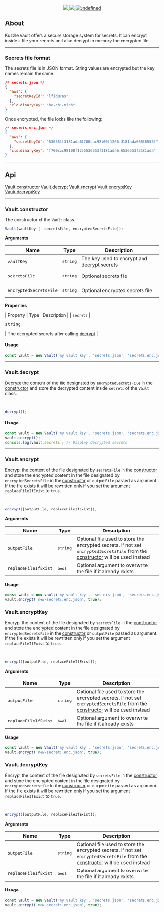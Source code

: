 <p align="center">
  <a href="https://travis-ci.org/kuzzleio/kuzzle-vault">
    <img src="https://travis-ci.org/kuzzleio/kuzzle-vault.svg?branch=master"/>
  </a>
  <a href="https://codecov.io/gh/kuzzleio/kuzzle-vault">
    <img src="https://codecov.io/gh/kuzzleio/kuzzle-vault/branch/master/graph/badge.svg" />
  </a>
  <a href="https://github.com/kuzzleio/kuzzle-vault/blob/master/LICENSE">
    <img alt="undefined" src="https://img.shields.io/github/license/kuzzleio/kuzzle-vault.svg?style=flat">
  </a>
</p>

## About

Kuzzle Vault offers a secure storage system for secrets. It can encrypt inside a file your secrets and also decrypt in memory the encrypted file.

___

### Secrets file format

The secrets file is in JSON format. String values are encrypted but the key names remain the same.

```json
/* secrets.json */
{
  "aws": {
    "secretKeyId": "lfiduras"
  },
  "cloudinaryKey": "ho-chi-minh"
}
```

Once encrypted, the file looks like the following:

```json
/* secrets.enc.json */
{
  "aws": {
    "secretKeyId": "536553f3181ada6f700cac98100f1266.3181ada66536553f"
  },
  "cloudinaryKey": "f700cac98100f1266536553f3181ada6.6536553f3181ada"
}
```

___

## Api

[Vault.constructor](#constructor)
[Vault.decrypt](#decrypt)
[Vault.encrypt](#encrypt)
[Vault.encryptKey](#encryptKey)
[Vault.decryptKey](#decryptKey)

___

### Vault.constructor

The constructor of the `Vault` class.

```js
Vault(vaultKey [, secretsFile, encryptedSecretsFile]);
```

**Arguments**

| Name | Type              | Description |
| -------- | ----------------- | ----------- |
| `vaultKey`  | <pre>string</pre> | The key used to encrypt and decrypt secrets   |
| `secretsFile`  | <pre>string</pre> | Optional secrets file   |
| `encryptedSecretsFile`  | <pre>string</pre> | Optional encrypted secrets file   |

**Properties**

| Property | Type | Description |
| `secrets` | <pre>string</pre> | The decrypted secrets after calling [decrypt](#decrypt) |

#### Usage

```js
const vault = new Vault('my vault key', 'secrets.json', 'secrets.enc.json');
```

___

### Vault.decrypt

Decrypt the content of the file designated by `encryptedSecretsFile` in the [constructor](#constructor) and store the decrypted content inside `secrets` of the `Vault` class.

<br/>

```js
decrypt();
```


#### Usage

```js
const vault = new Vault('my vault key', 'secrets.json', 'secrets.enc.json');
vault.decrypt();
console.log(vault.secrets); // Display decrypted secrets
```

___

### Vault.encrypt

Encrypt the content of the file designated by `secretsFile` in the [constructor](#constructor) and store the encrypted content in the file designated by `encryptedSecretsFile` in the [constructor](#constructor) or `outputFile` passed as argument. If the file exists it will be rewritten only if you set the argument `replaceFileIfExist` to `true`.

<br/>

```js
encrypt([outputFile, replaceFileIfExist]);
```

**Arguments**

| Name | Type              | Description |
| -------- | ----------------- | ----------- |
| `outputFile`  | <pre>string</pre> | Optional file used to store the encrypted secrets. If not set `encryptedSecretsFile` from the [constructor](#constructor) will be used instead |
| `replaceFileIfExist`  | <pre>bool</pre> | Optional argument to overwrite the file if it already exists |


#### Usage

```js
const vault = new Vault('my vault key', 'secrets.json', 'secrets.enc.json');
vault.encrypt('new-secrets.enc.json', true);
```

### Vault.encryptKey

Encrypt the content of the file designated by `secretsFile` in the [constructor](#constructor) and store the encrypted content in the file designated by `encryptedSecretsFile` in the [constructor](#constructor) or `outputFile` passed as argument. If the file exists it will be rewritten only if you set the argument `replaceFileIfExist` to `true`.

<br/>

```js
encrypt([outputFile, replaceFileIfExist]);
```

**Arguments**

| Name | Type              | Description |
| -------- | ----------------- | ----------- |
| `outputFile`  | <pre>string</pre> | Optional file used to store the encrypted secrets. If not set `encryptedSecretsFile` from the [constructor](#constructor) will be used instead |
| `replaceFileIfExist`  | <pre>bool</pre> | Optional argument to overwrite the file if it already exists |


#### Usage

```js
const vault = new Vault('my vault key', 'secrets.json', 'secrets.enc.json');
vault.encrypt('new-secrets.enc.json', true);
```

### Vault.decryptKey

Encrypt the content of the file designated by `secretsFile` in the [constructor](#constructor) and store the encrypted content in the file designated by `encryptedSecretsFile` in the [constructor](#constructor) or `outputFile` passed as argument. If the file exists it will be rewritten only if you set the argument `replaceFileIfExist` to `true`.

<br/>

```js
encrypt([outputFile, replaceFileIfExist]);
```

**Arguments**

| Name | Type              | Description |
| -------- | ----------------- | ----------- |
| `outputFile`  | <pre>string</pre> | Optional file used to store the encrypted secrets. If not set `encryptedSecretsFile` from the [constructor](#constructor) will be used instead |
| `replaceFileIfExist`  | <pre>bool</pre> | Optional argument to overwrite the file if it already exists |


#### Usage

```js
const vault = new Vault('my vault key', 'secrets.json', 'secrets.enc.json');
vault.encrypt('new-secrets.enc.json', true);
```
